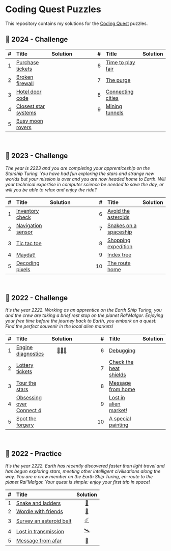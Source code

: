 # Coding Quest Puzzles

This repository contains my solutions for the [Coding Quest](https://codingquest.io) puzzles.

## 🧩 2024 - Challenge

| # | Title                                                             | Solution                                                                                               |                                                                    | # | Title                                                             | Solution                                                                                           
|--:|:------------------------------------------------------------------|:-----------------------------------------------------------------------------------------------------: | ------------------------------------------------------------------ |--:|:------------------------------------------------------------------|:----------------------------------------------------------------------------------------------:    
| 1 | [Purchase tickets         ](https://codingquest.io/problem/28)    |                                                                                                         | &nbsp;&nbsp;&nbsp;&nbsp;&nbsp;&nbsp;&nbsp;&nbsp;&nbsp;&nbsp;&nbsp; | 6 | [Time to play fair      ](https://codingquest.io/problem/33)    | 
| 2 | [Broken firewall          ](https://codingquest.io/problem/29)    |                                                                                                         | &nbsp;&nbsp;&nbsp;&nbsp;&nbsp;&nbsp;&nbsp;&nbsp;&nbsp;&nbsp;&nbsp; | 7 | [The purge              ](https://codingquest.io/problem/34)    | 
| 3 | [Hotel door code          ](https://codingquest.io/problem/30)    |                                                                                                         | &nbsp;&nbsp;&nbsp;&nbsp;&nbsp;&nbsp;&nbsp;&nbsp;&nbsp;&nbsp;&nbsp; | 8 | [Connecting cities      ](https://codingquest.io/problem/35)    | 
| 4 | [Closest star systems     ](https://codingquest.io/problem/31)    |                                                                                                         | &nbsp;&nbsp;&nbsp;&nbsp;&nbsp;&nbsp;&nbsp;&nbsp;&nbsp;&nbsp;&nbsp; | 9 | [Mining tunnels         ](https://codingquest.io/problem/36)    | 
| 5 | [Busy moon rovers         ](https://codingquest.io/problem/32)    |                                                                                                         | 


&nbsp;

## 🧩 2023 - Challenge
_The year is 2223 and you are completing your apprenticeship on the Starship Turing. You have had fun exploring the stars and strange new worlds but your mission is over and you are now headed home to Earth. Will your technical expertise in computer science be needed to save the day, or will you be able to relax and enjoy the ride?_

| # | Title                                                             | Solution                                                                                               |                                                                    | # | Title                                                             | Solution                                                                                           
|--:|:------------------------------------------------------------------|:-----------------------------------------------------------------------------------------------------: | ------------------------------------------------------------------ |--:|:------------------------------------------------------------------|:----------------------------------------------------------------------------------------------:    
| 1 | [Inventory check          ](https://codingquest.io/problem/18)    |                                                                                                         | &nbsp;&nbsp;&nbsp;&nbsp;&nbsp;&nbsp;&nbsp;&nbsp;&nbsp;&nbsp;&nbsp; | 6 | [Avoid the asteroids    ](https://codingquest.io/problem/23)    | 
| 2 | [Navigation sensor        ](https://codingquest.io/problem/19)    |                                                                                                         | &nbsp;&nbsp;&nbsp;&nbsp;&nbsp;&nbsp;&nbsp;&nbsp;&nbsp;&nbsp;&nbsp; | 7 | [Snakes on a spaceship  ](https://codingquest.io/problem/24)    | 
| 3 | [Tic tac toe              ](https://codingquest.io/problem/20)    |                                                                                                         | &nbsp;&nbsp;&nbsp;&nbsp;&nbsp;&nbsp;&nbsp;&nbsp;&nbsp;&nbsp;&nbsp; | 8 | [Shopping expedition    ](https://codingquest.io/problem/25)    | 
| 4 | [Maydat!                  ](https://codingquest.io/problem/21)    |                                                                                                         | &nbsp;&nbsp;&nbsp;&nbsp;&nbsp;&nbsp;&nbsp;&nbsp;&nbsp;&nbsp;&nbsp; | 9 | [Index tree             ](https://codingquest.io/problem/26)    | 
| 5 | [Decoding pixels          ](https://codingquest.io/problem/22)    |                                                                                                         | &nbsp;&nbsp;&nbsp;&nbsp;&nbsp;&nbsp;&nbsp;&nbsp;&nbsp;&nbsp;&nbsp; | 10| [The route home         ](https://codingquest.io/problem/27)   | 


&nbsp;

## 🧩 2022 - Challenge
_It's the year 2222. Working as an apprentice on the Earth Ship Turing, you and the crew are taking a brief rest stop on the planet Ral'Malgor. Enjoying your free time before the journey back to Earth, you embark on a quest: Find the perfect souvenir in the local alien markets!_

| # | Title                                                             | Solution                                                                                                                        |                                                                    | # | Title                                                             | Solution                                                                                           
|--:|:------------------------------------------------------------------|:-------------------------------------------------------------------------------------------------------------------------------:| ------------------------------------------------------------------ |--:|:------------------------------------------------------------------|:----------------------------------------------------------------------------------------------:    
| 1 | [Engine diagnostics       ](https://codingquest.io/problem/1)    | [👨🏻‍🔧](https://github.com/baptistecottier/other_puzzles/blob/main/puzzles/coding%20quest/events/challenge_2022/day_01/solver_01.py)| &nbsp;&nbsp;&nbsp;&nbsp;&nbsp;&nbsp;&nbsp;&nbsp;&nbsp;&nbsp;&nbsp; | 6 | [Debugging              ](https://codingquest.io/problem/6)    | 
| 2 | [Lottery tickets          ](https://codingquest.io/problem/2)    |                                                                                                                                  | &nbsp;&nbsp;&nbsp;&nbsp;&nbsp;&nbsp;&nbsp;&nbsp;&nbsp;&nbsp;&nbsp; | 7 | [Check the heat shields ](https://codingquest.io/problem/7)    | 
| 3 | [Tour the stars           ](https://codingquest.io/problem/3)    |                                                                                                                                  | &nbsp;&nbsp;&nbsp;&nbsp;&nbsp;&nbsp;&nbsp;&nbsp;&nbsp;&nbsp;&nbsp; | 8 | [Message from home      ](https://codingquest.io/problem/8)    | 
| 4 | [Obsessing over Connect 4 ](https://codingquest.io/problem/4)    |                                                                                                                                  | &nbsp;&nbsp;&nbsp;&nbsp;&nbsp;&nbsp;&nbsp;&nbsp;&nbsp;&nbsp;&nbsp; | 9 | [Lost in alien market!  ](https://codingquest.io/problem/9)    | 
| 5 | [Spot the forgery         ](https://codingquest.io/problem/5)    |                                                                                                                                  | &nbsp;&nbsp;&nbsp;&nbsp;&nbsp;&nbsp;&nbsp;&nbsp;&nbsp;&nbsp;&nbsp; | 10| [A special painting     ](https://codingquest.io/problem/10)   | 


&nbsp;


## 🧩 2022 - Practice
_It's the year 2222. Earth has recently discovered faster than light travel and has begun exploring stars, meeting other intelligent civilisations along the way. You are a crew member on the Earth Ship Turing, en-route to the planet Ral'Malgor. Your quest is simple: enjoy your first trip in space!_

| # | Title                                                             | Solution                                                                                                 
|--:|:------------------------------------------------------------------|:-------------------------------------------------------------------------------------------------------: 
| 1 | [Snake and ladders        ](https://codingquest.io/problem/13)    | [🐍](https://github.com/baptistecottier/other_puzzles/blob/main/puzzles/coding%20quest/events/practice_2022/day_01/solver_01.py) 
| 2 | [Wordle with friends      ](https://codingquest.io/problem/14)    | [🎰](https://github.com/baptistecottier/other_puzzles/blob/main/puzzles/coding%20quest/events/practice_2022/day_02/solver_02.py) 
| 3 | [Survey an asteroid belt  ](https://codingquest.io/problem/15)    | [☄️](https://github.com/baptistecottier/other_puzzles/blob/main/puzzles/coding%20quest/events/practice_2022/day_03/solver_03.py) 
| 4 | [Lost in transmission     ](https://codingquest.io/problem/16)    | [🛰️](https://github.com/baptistecottier/other_puzzles/blob/main/puzzles/coding%20quest/events/practice_2022/day_04/solver_04.py) 
| 5 | [Message from afar        ](https://codingquest.io/problem/17)    | [📡](https://github.com/baptistecottier/other_puzzles/blob/main/puzzles/coding%20quest/events/practice_2022/day_05/solver_05.py) 


